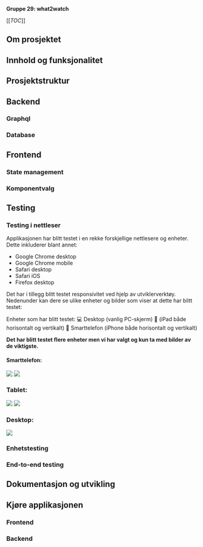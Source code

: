 **Gruppe 29: what2watch**

[[_TOC_]]

## Om prosjektet

## Innhold og funksjonalitet


## Prosjektstruktur
## Backend

### Graphql

### Database


## Frontend

### State management

### Komponentvalg

## Testing

### Testing i nettleser
Applikasjonen har blitt testet i en rekke forskjellige nettlesere og enheter. Dette inkluderer blant annet:

- Google Chrome desktop
- Google Chrome mobile
- Safari desktop
- Safari iOS
- Firefox desktop

Det har i tillegg blitt testet responsivitet ved hjelp av utviklerverktøy. Nedenunder kan dere se ulike enheter og bilder som 
viser at dette har blitt testet:

Enheter som har blitt testet:
:computer: Desktop (vanlig PC-skjerm)
:iphone: (iPad både horisontalt og vertikalt)
:iphone: Smarttelefon (iPhone både horisontalt og vertikalt)

**Det har blitt testet flere enheter men vi har valgt og kun ta med bilder av de viktigste.**

#### Smarttelefon:
![](https://i.imgur.com/aGTuU0r.jpg)
![](https://i.imgur.com/eXfsZ8G.jpg)

### Tablet:
![](https://i.imgur.com/jKAcGrS.jpg)
![](https://i.imgur.com/8XVan49.jpg)

### Desktop:
![](https://i.imgur.com/2hGJqgA.jpg)

### Enhetstesting


### End-to-end testing

## Dokumentasjon og utvikling


## Kjøre applikasjonen

### Frontend


### Backend

